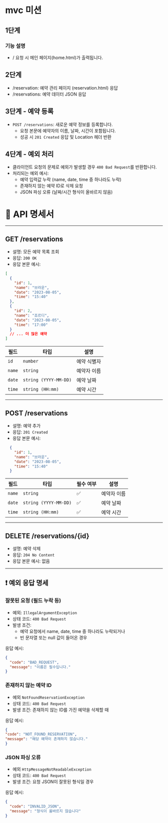 # mvc 미션

## 1단계
### 기능 설명
-  / 요청 시 메인 페이지(home.html)가 출력됩니다.

## 2단계
- /reservation: 예약 관리 페이지 (reservation.html) 응답
- /reservations: 예약 데이터 JSON 응답

## 3단계 - 예약 등록
- `POST /reservations`: 새로운 예약 정보를 등록합니다.
    - 요청 본문에 예약자의 이름, 날짜, 시간이 포함됩니다.
    - 성공 시 `201 Created` 응답 및 Location 헤더 반환

## 4단계 - 예외 처리
- 클라이언트 요청의 문제로 예외가 발생할 경우 `400 Bad Request`를 반환합니다.
- 처리되는 예외 예시:
  - 예약 입력값 누락 (name, date, time 중 하나라도 누락) 
  - 존재하지 않는 예약 ID로 삭제 요청
  - JSON 파싱 오류 (날짜/시간 형식이 올바르지 않음)

# 📌 API 명세서

---

##  GET /reservations

- 설명: 모든 예약 목록 조회
- 응답: `200 OK`
- 응답 본문 예시:

```json
[
  {
    "id": 1,
    "name": "브라운",
    "date": "2023-08-05",
    "time": "15:40"
  },
  {
    "id": 2,
    "name": "죠르디",
    "date": "2023-08-05",
    "time": "17:00"
  }
  // ... 더 많은 예약
]

```
| 필드     | 타입                    | 설명     |
| ------ | --------------------- | ------ |
| `id`   | `number`              | 예약 식별자 |
| `name` | `string`              | 예약자 이름 |
| `date` | `string (YYYY-MM-DD)` | 예약 날짜  |
| `time` | `string (HH:mm)`      | 예약 시간  |

---
## POST /reservations
- 설명: 예약 추가
- 응답: `201 Created`
- 응답 본문 예시:
``` json
  {
    "id": 1,
    "name": "브라운",
    "date": "2023-08-05",
    "time": "15:40"
  }
```
| 필드     | 타입                    | 필수 여부 | 설명     |
| ------ | --------------------- | ----- | ------ |
| `name` | `string`              | ✅     | 예약자 이름 |
| `date` | `string (YYYY-MM-DD)` | ✅     | 예약 날짜  |
| `time` | `string (HH:mm)`      | ✅     | 예약 시간  |
---
## DELETE /reservations/{id}
- 설명: 예약 삭제
- 응답: `204 No Content`
- 응답 본문 예시: 없음

---

## ❗ 예외 응답 명세

### 잘못된 요청 (필드 누락 등)

- 예외: `IllegalArgumentException`
- 상태 코드: `400 Bad Request`
- 발생 조건:
  - 예약 요청에서 name, date, time 중 하나라도 누락되거나
  - 빈 문자열 또는 null 값이 들어온 경우

응답 예시:
```json
{
  "code": "BAD_REQUEST",
  "message": "이름은 필수입니다."
}
```
### 존재하지 않는 예약 ID
- 예외 `NotFoundReservationException`
- 상태 코드: `400 Bad Request`
- 발생 조건: 존재하지 않는 ID를 가진 예약을 삭제할 때

응답 예시:
```json
{
"code": "NOT_FOUND_RESERVATION",
"message": "해당 예약이 존재하지 않습니다."
}
```

### JSON 파싱 오류
- 예외 `HttpMessageNotReadableException`
- 상태 코드: `400 Bad Request`
- 발생 조건: 요청 JSON이 잘못된 형식일 경우

응답 예시:
```json
{
  "code": "INVALID_JSON",
  "message": "형식이 옳바르지 않습니다"
}
```





